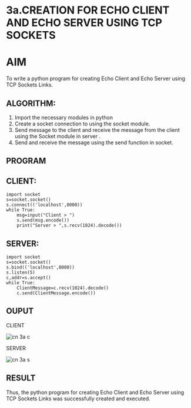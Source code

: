 # 3a.CREATION FOR ECHO CLIENT AND ECHO SERVER USING TCP SOCKETS
# AIM
To write a python program for creating Echo Client and Echo Server using TCP
Sockets Links.
## ALGORITHM:
1. Import the necessary modules in python
2. Create a socket connection to using the socket module.
3. Send message to the client and receive the message from the client using the Socket module in
 server .
4. Send and receive the message using the send function in socket.
## PROGRAM

## CLIENT:
```  
import socket 
s=socket.socket() 
s.connect(('localhost',8000)) 
while True: 
    msg=input("Client > ") 
    s.send(msg.encode()) 
    print("Server > ",s.recv(1024).decode())
```
## SERVER:
```
import socket 
s=socket.socket() 
s.bind(('localhost',8000)) 
s.listen(5) 
c,addr=s.accept() 
while True: 
    ClientMessage=c.recv(1024).decode() 
    c.send(ClientMessage.encode())
```
## OUPUT
CLIENT

![cn 3a c](https://github.com/user-attachments/assets/bb15d2e1-7f1d-4f97-aef7-234b8ed2e63c)

SERVER

![cn 3a s](https://github.com/user-attachments/assets/28168989-04dd-45b6-a1ce-82f55396f0b4)

## RESULT
Thus, the python program for creating Echo Client and Echo Server using TCP Sockets Links 
was successfully created and executed.
